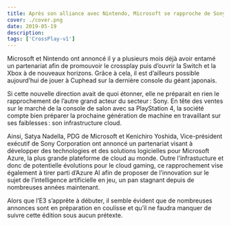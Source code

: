 ```yaml
---
title: Après son alliance avec Nintendo, Microsoft se rapproche de Sony
cover: ./cover.png
date: 2019-05-19
description: 
tags: ['CrossPlay-v1']
---
```

Microsoft et Nintendo ont annoncé il y a plusieurs mois déjà avoir entamé un partenariat afin de promouvoir le crossplay puis d’ouvrir la Switch et la Xbox à de nouveaux horizons. Grâce à cela, il est d’ailleurs possible aujourd’hui de jouer à Cuphead sur la dernière console du géant japonais.

Si cette nouvelle direction avait de quoi étonner, elle ne préparait en rien le rapprochement de l’autre grand acteur du secteur : Sony. En tête des ventes sur le marché de la console de salon avec sa PlayStation 4, la société compte bien préparer la prochaine génération de machine en travaillant sur ses faiblesses : son infrastructure cloud.

Ainsi, Satya Nadella, PDG de Microsoft et Kenichiro Yoshida, Vice-président exécutif de Sony Corporation ont annoncé un partenariat visant à développer des technologies et des solutions logicielles pour Microsoft Azure, la plus grande plateforme de cloud au monde. Outre l’infrastucture et donc de potentielle évolutions pour le cloud gaming, ce rapprochement vise également à tirer parti d’Azure AI afin de proposer de l’innovation sur le sujet de l’intelligence artificielle en jeu, un pan stagnant depuis de nombreuses années maintenant.

Alors que l’E3 s’apprête à débuter, il semble évident que de nombreuses annonces sont en préparation en coulisse et qu’il ne faudra manquer de suivre cette édition sous aucun prétexte.

